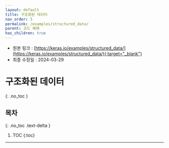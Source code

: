 ```yaml
---
layout: default
title: 구조화된 데이터
nav_order: 3
permalink: /examples/structured_data/
parent: 코드 예제
has_children: true
---
```


* 원본 링크 : [https://keras.io/examples/structured_data/](https://keras.io/examples/structured_data/){:target="_blank"}
* 최종 수정일 : 2024-03-29

# 구조화된 데이터
{: .no_toc }

## 목차
{: .no_toc .text-delta }

1. TOC
{:toc}

---

